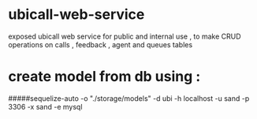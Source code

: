 # ubicall-web-service
exposed ubicall web service for public and internal use , to make CRUD operations on calls , feedback , agent and queues tables

# create model from db using :
#####sequelize-auto -o "./storage/models" -d ubi -h localhost -u sand -p 3306 -x sand -e mysql
